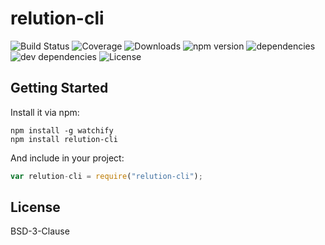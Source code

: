 # relution-cli

![Build Status](https://img.shields.io/travis/drmabuse23/relution-cli.svg) ![Coverage](https://img.shields.io/coveralls/drmabuse23/relution-cli.svg) ![Downloads](https://img.shields.io/npm/dm/relution-cli.svg) ![npm version](https://img.shields.io/npm/v/relution-cli.svg) ![dependencies](https://img.shields.io/david/drmabuse23/relution-cli.svg) ![dev dependencies](https://img.shields.io/david/dev/drmabuse23/relution-cli.svg) ![License](https://img.shields.io/npm/l/relution-cli.svg)



## Getting Started

Install it via npm:

```shell
npm install -g watchify
npm install relution-cli
```

And include in your project:

```javascript
var relution-cli = require("relution-cli");
```

## License

BSD-3-Clause
